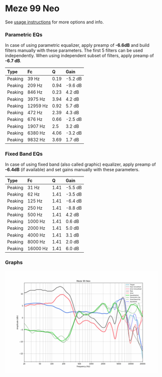 # Meze 99 Neo
See [usage instructions](https://github.com/jaakkopasanen/AutoEq#usage) for more options and info.

### Parametric EQs
In case of using parametric equalizer, apply preamp of **-6.6dB** and build filters manually
with these parameters. The first 5 filters can be used independently.
When using independent subset of filters, apply preamp of **-6.7 dB**.

| Type    | Fc       |    Q | Gain    |
|:--------|:---------|:-----|:--------|
| Peaking | 39 Hz    | 0.19 | -5.2 dB |
| Peaking | 209 Hz   | 0.94 | -9.6 dB |
| Peaking | 846 Hz   | 0.23 | 4.2 dB  |
| Peaking | 3975 Hz  | 3.94 | 4.2 dB  |
| Peaking | 12959 Hz | 0.92 | 5.7 dB  |
| Peaking | 472 Hz   | 2.39 | 4.3 dB  |
| Peaking | 676 Hz   | 0.66 | -2.5 dB |
| Peaking | 1907 Hz  | 2.5  | 3.2 dB  |
| Peaking | 6380 Hz  | 4.06 | -3.2 dB |
| Peaking | 9832 Hz  | 3.69 | 1.7 dB  |

### Fixed Band EQs
In case of using fixed band (also called graphic) equalizer, apply preamp of **-6.4dB**
(if available) and set gains manually with these parameters.

| Type    | Fc       |    Q | Gain    |
|:--------|:---------|:-----|:--------|
| Peaking | 31 Hz    | 1.41 | -5.5 dB |
| Peaking | 62 Hz    | 1.41 | -3.5 dB |
| Peaking | 125 Hz   | 1.41 | -6.4 dB |
| Peaking | 250 Hz   | 1.41 | -8.8 dB |
| Peaking | 500 Hz   | 1.41 | 4.2 dB  |
| Peaking | 1000 Hz  | 1.41 | 0.6 dB  |
| Peaking | 2000 Hz  | 1.41 | 5.0 dB  |
| Peaking | 4000 Hz  | 1.41 | 3.1 dB  |
| Peaking | 8000 Hz  | 1.41 | 2.0 dB  |
| Peaking | 16000 Hz | 1.41 | 6.0 dB  |

### Graphs
![](./Meze%2099%20Neo.png)